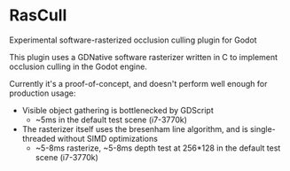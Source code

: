 # RasCull

Experimental software-rasterized occlusion culling plugin for Godot

This plugin uses a GDNative software rasterizer written in C to implement occlusion culling in the Godot engine.

Currently it's a proof-of-concept, and doesn't perform well enough for production usage:
- Visible object gathering is bottlenecked by GDScript
  - ~5ms in the default test scene (i7-3770k)
- The rasterizer itself uses the bresenham line algorithm, and is single-threaded without SIMD optimizations
  - ~5-8ms rasterize, ~5-8ms depth test at 256*128 in the default test scene (i7-3770k)
